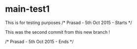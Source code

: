 # main-test1
This is for testing purposes
/* Prasad - 5th Oct 2015 - Starts */ 

This was the second commit from this new branch !

/* Prasad - 5th Oct 2015 - Ends */ 
